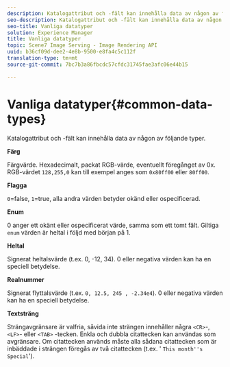 ```yaml
---
description: Katalogattribut och -fält kan innehålla data av någon av följande typer.
seo-description: Katalogattribut och -fält kan innehålla data av någon av följande typer.
seo-title: Vanliga datatyper
solution: Experience Manager
title: Vanliga datatyper
topic: Scene7 Image Serving - Image Rendering API
uuid: b36cf09d-dee2-4e8b-9500-e8fa4c5c112f
translation-type: tm+mt
source-git-commit: 7bc7b3a86fbcdc57cfdc31745fae3afc06e44b15

---
```



# Vanliga datatyper{#common-data-types}

Katalogattribut och -fält kan innehålla data av någon av följande typer.

**Färg**

Färgvärde. Hexadecimalt, packat RGB-värde, eventuellt föregånget av 0x. RGB-värdet `128,255,0` kan till exempel anges som `0x80ff00` eller `80ff00`.

**Flagga**

`0`=false, `1`=true, alla andra värden betyder okänd eller ospecificerad.

**Enum**

0 anger ett okänt eller ospecificerat värde, samma som ett tomt fält. Giltiga `enum` värden är heltal i följd med början på 1.

**Heltal**

Signerat heltalsvärde (t.ex. 0, -12, 34). 0 eller negativa värden kan ha en speciell betydelse.

**Realnummer**

Signerat flyttalsvärde (t.ex. `0, 12.5, 245 , -2.34e4`). 0 eller negativa värden kan ha en speciell betydelse.

**Textsträng**

Strängavgränsare är valfria, såvida inte strängen innehåller några `<CR>`-, `<LF>`- eller `<TAB>` -tecken. Enkla och dubbla citattecken kan användas som avgränsare. Om citattecken används måste alla sådana citattecken som är inbäddade i strängen föregås av två citattecken (t.ex. &#39; `This month''s Special`&#39;).
